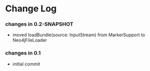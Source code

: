 Change Log
==========

### changes in 0.2-SNAPSHOT

* moved loadBundle(source: InputStream) from MarkerSupport to Neo4jFileLoader

### changes in 0.1

* initial commit